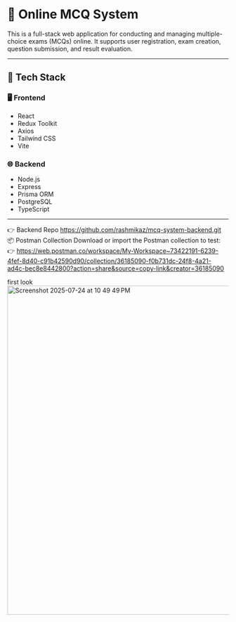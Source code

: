 # 📝 Online MCQ System

This is a full-stack web application for conducting and managing multiple-choice exams (MCQs) online. It supports user registration, exam creation, question submission, and result evaluation.

---

## 🔧 Tech Stack

### 🖥️ Frontend
- React
- Redux Toolkit
- Axios
- Tailwind CSS
- Vite

### 🌐 Backend
- Node.js
- Express
- Prisma ORM
- PostgreSQL
- TypeScript

---
👉 Backend Repo https://github.com/rashmikaz/mcq-system-backend.git
📦 Postman Collection
Download or import the Postman collection to test:
👉 https://web.postman.co/workspace/My-Workspace~73422191-6239-4fef-8d40-c91b42590d90/collection/36185090-f0b731dc-24f8-4a21-ad4c-bec8e8442800?action=share&source=copy-link&creator=36185090

first look
<img width="1307" height="749" alt="Screenshot 2025-07-24 at 10 49 49 PM" src="https://github.com/user-attachments/assets/3420765e-1c23-4d8b-98fc-1063e5ccc421" />



